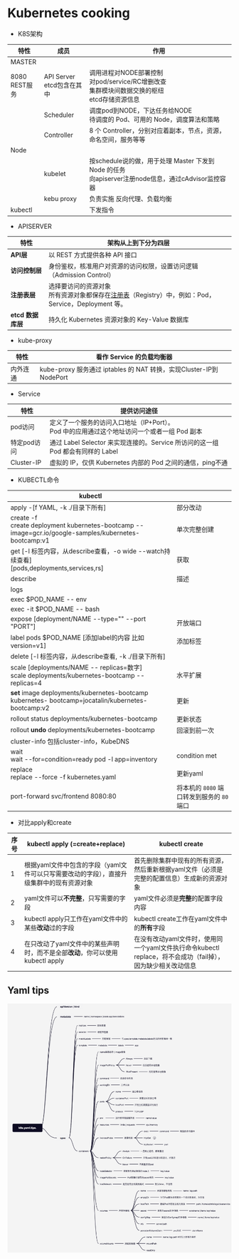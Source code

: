 # Kubernetes cooking

* K8S架构

| 特性             | 成员                         | 作用                                                         |
| ---------------- | ---------------------------- | ------------------------------------------------------------ |
| MASTER           |                              |                                                              |
| 8080<br>REST服务 | API Server<br>etcd包含在其中 | 调用进程对NODE部署控制<br>对pod/service/RC增删改查<br>集群模块间数据交换的枢纽<br>etcd存储资源信息 |
|                  | Scheduler                    | 调度pod到NODE，下达任务给NODE<br/>待调度的 Pod、可用的 Node，调度算法和策略 |
|                  | Controller                   | 8 个 Controller，分别对应着副本，节点，资源，命名空间，服务等等 |
| Node             |                              |                                                              |
|                  | kubelet                      | 按schedule说的做，用于处理 Master 下发到 Node 的任务<br>向apiserver注册node信息，通过cAdvisor监控容器 |
|                  | kebu proxy                   | 负责实施 反向代理、负载均衡                                  |
| kubectl          |                              | 下发指令                                                     |

* APISERVER

| 特性              | 架构从上到下分为四层                                         |
| ----------------- | ------------------------------------------------------------ |
| **API层**         | 以 REST 方式提供各种 API 接口                                |
| **访问控制层**    | 身份鉴权，核准用户对资源的访问权限，设置访问逻辑（Admission Control） |
| **注册表层**      | 选择要访问的资源对象<br>所有资源对象都保存在[注册表](https://www.zhihu.com/search?q=注册表&search_source=Entity&hybrid_search_source=Entity&hybrid_search_extra={"sourceType"%3A"article"%2C"sourceId"%3A96908130})（Registry）中，例如：Pod，Service，Deployment 等。 |
| **etcd 数据库层** | 持久化 Kubernetes 资源对象的 Key-Value 数据库                |

* kube-proxy  

| 特性     | 看作 Service 的负载均衡器                                    |
| -------- | ------------------------------------------------------------ |
| 内外连通 | kube-proxy 服务通过 iptables 的 NAT 转换，实现Cluster-IP到NodePort |


* Service

| 特性        | 提供访问途径                                                 |
| ----------- | ------------------------------------------------------------ |
| pod访问     | 定义了一个服务的访问入口地址（IP+Port）。<br>Pod 中的应用通过这个地址访问一个或者一组 Pod 副本 |
| 特定pod访问 | 通过 Label Selector 来实现连接的。Service 所访问的这一组 Pod 都会有同样的 Label |
| Cluster-IP  | 虚拟的 IP，仅供 Kubernetes 内部的 Pod 之间的通信，ping不通   |

* KUBECTL命令

| kubectl                                                      |                                            |
| ------------------------------------------------------------ | ------------------------------------------ |
| apply -[f YAML, -k ./目录下所有]                             | 部分改动                                   |
| create -f<br>create deployment kubernetes-bootcamp --image=gcr.io/google-samples/kubernetes-bootcamp:v1 | 单次完整创建                               |
| get [-l 标签内容，从describe查看，-o wide --watch持续查看]<br> [pods,deployments,services,rs] | 获取                                       |
| describe                                                     | 描述                                       |
| logs                                                         |                                            |
| exec $POD_NAME -- env                                        |                                            |
| exec -it $POD_NAME -- bash                                   |                                            |
| expose [deployment/NAME --type="" --port "PORT"]             | 开放端口                                   |
| label pods $POD_NAME [添加label的内容 比如version=v1]        | 添加标签                                   |
| delete [-l 标签内容，从describe查看,  -k ./目录下所有]       |                                            |
| scale [deployments/NAME -- replicas=数字]<br> scale deployments/kubernetes-bootcamp --replicas=4 | 水平扩展                                   |
| **set** image deployments/kubernetes-bootcamp kubernetes-  bootcamp=jocatalin/kubernetes-bootcamp:v2 | 更新                                       |
| rollout status deployments/kubernetes-bootcamp               | 更新状态                                   |
| rollout **undo** deployments/kubernetes-bootcamp             | 回滚到前一次                               |
| cluster-info   包括cluster-info，KubeDNS                     |                                            |
| wait<br> wait --for=condition=ready pod -l app=inventory     | condition met                              |
| replace<br> replace --force -f kubernetes.yaml               | 更新yaml                                   |
| port-forward svc/frontend 8080:80                            | 将本机的 `8080` 端口转发到服务的 `80` 端口 |



* 对比apply和create

| 序号 | kubectl apply     (=create+replace)                          | kubectl create                                               |
| ---- | ------------------------------------------------------------ | ------------------------------------------------------------ |
| 1    | 根据yaml文件中包含的字段（yaml文件可以只写需要改动的字段），直接升级集群中的现有资源对象 | 首先删除集群中现有的所有资源，然后重新根据yaml文件（必须是完整的配置信息）生成新的资源对象 |
| 2    | yaml文件可以**不完整**，只写需要的字段                       | yaml文件必须是**完整**的配置字段内容                         |
| 3    | kubectl apply只工作在yaml文件中的某些**改动**过的字段        | kubectl create工作在yaml文件中的**所有**字段                 |
| 4    | 在只改动了yaml文件中的某些声明时，而不是全部**改动**，你可以使用kubectl apply | 在没有改动yaml文件时，使用同一个yaml文件执行命令kubectl replace，将不会成功（fail掉），因为缺少相关改动信息 |











## Yaml tips
<img src="https://github.com/r2010shadow/Cookbook/blob/master/kubernetes-1.14/img/k8s.yaml.tips..png" width=600>
